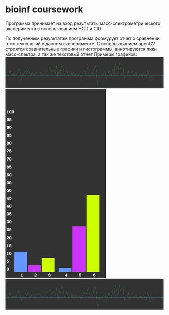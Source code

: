 # bioinf coursework
Программа принимает на вход результаты масс-спектрометрического эксперимента с использованием HCD и CID

По полученным результатам программа формурует отчет о сравнении этих технологий в данном эксперименте.
С использованием openCV строятся сравнительные графики и гистограммы, аннотируются пики масс-спектра, а так же текстовый отчет
Примеры графиков:
![alt text](https://github.com/Hotckiss/bio/blob/master/results/part_one/orders.png)
![alt text](https://github.com/Hotckiss/bio/blob/master/results/part_two_annotations/%D0%94%D0%BE%D0%BB%D1%8F%20%D0%BE%D0%B1%D0%BD%D0%B0%D1%80%D1%83%D0%B6%D0%B5%D0%BD%D0%BD%D1%8B%D1%85%20%D0%BF%D0%B8%D0%BA%D0%BE%D0%B2/hex_total.png)
![alt text](https://github.com/Hotckiss/bio/blob/master/results/part_one/orders.png)
